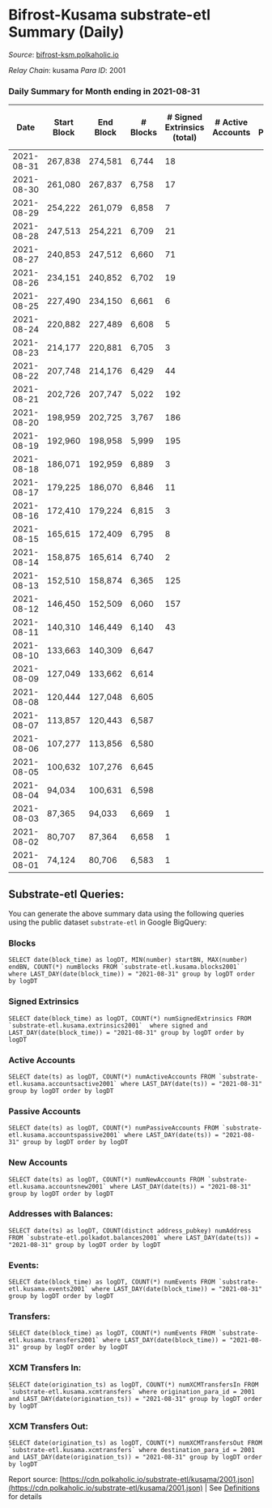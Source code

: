 # Bifrost-Kusama substrate-etl Summary (Daily)

_Source_: [bifrost-ksm.polkaholic.io](https://bifrost-ksm.polkaholic.io)

*Relay Chain*: kusama
*Para ID*: 2001



### Daily Summary for Month ending in 2021-08-31


| Date | Start Block | End Block | # Blocks | # Signed Extrinsics (total) | # Active Accounts | # Passive | # New | # Addresses with Balances | # Events | # Transfers | # XCM Transfers In | # XCM Transfers Out | Issues | 
| ---- | ----------- | --------- | -------- | --------------------------- | ----------------- | --------- | ----- | ------------------------- | -------- | ----------- | ------------------ | ------------------- | ------ |
| 2021-08-31 | 267,838 | 274,581 | 6,744 | 18 |  |  |  | 55,215 | 13,529 |   |   |   |  |
| 2021-08-30 | 261,080 | 267,837 | 6,758 | 17 |  |  |  | 55,215 | 13,554 |   |   |   |  |
| 2021-08-29 | 254,222 | 261,079 | 6,858 | 7 |  |  |  | 55,215 | 13,739 |   |   |   |  |
| 2021-08-28 | 247,513 | 254,221 | 6,709 | 21 |  |  |  | 55,215 | 13,467 | 1 ($0.008) |   |   |  |
| 2021-08-27 | 240,853 | 247,512 | 6,660 | 71 |  |  |  | 55,212 | 13,558 | 32 ($700,808.87) |   |   |  |
| 2021-08-26 | 234,151 | 240,852 | 6,702 | 19 |  |  |  |  | 13,464 |   |   |   |  |
| 2021-08-25 | 227,490 | 234,150 | 6,661 | 6 |  |  |  |  | 13,344 | 2  |   |   |  |
| 2021-08-24 | 220,882 | 227,489 | 6,608 | 5 |  |  |  |  | 13,227 |   |   |   |  |
| 2021-08-23 | 214,177 | 220,881 | 6,705 | 3 |  |  |  |  | 13,420 |   |   |   |  |
| 2021-08-22 | 207,748 | 214,176 | 6,429 | 44 |  |  |  |  | 24,386 |   |   |   |  |
| 2021-08-21 | 202,726 | 207,747 | 5,022 | 192 |  |  |  |  | 70,377 |   |   |   |  |
| 2021-08-20 | 198,959 | 202,725 | 3,767 | 186 |  |  |  |  | 52,800 |   |   |   |  |
| 2021-08-19 | 192,960 | 198,958 | 5,999 | 195 |  |  |  |  | 81,961 |   |   |   |  |
| 2021-08-18 | 186,071 | 192,959 | 6,889 | 3 |  |  |  |  | 13,790 |   |   |   |  |
| 2021-08-17 | 179,225 | 186,070 | 6,846 | 11 |  |  |  |  | 13,740 | 23 ($15,499.49) |   |   |  |
| 2021-08-16 | 172,410 | 179,224 | 6,815 | 3 |  |  |  |  | 13,637 |   |   |   |  |
| 2021-08-15 | 165,615 | 172,409 | 6,795 | 8 |  |  |  |  | 13,601 |   |   |   |  |
| 2021-08-14 | 158,875 | 165,614 | 6,740 | 2 |  |  |  |  | 13,486 |   |   |   |  |
| 2021-08-13 | 152,510 | 158,874 | 6,365 | 125 |  |  |  |  | 55,258 | 40,902 ($49,134.84) |   |   |  |
| 2021-08-12 | 146,450 | 152,509 | 6,060 | 157 |  |  |  |  | 77,242 | 34,801 ($2,134,347.62) |   |   |  |
| 2021-08-11 | 140,310 | 146,449 | 6,140 | 43 |  |  |  |  | 51,387 | 17,301 ($2,516,883.73) |   |   |  |
| 2021-08-10 | 133,663 | 140,309 | 6,647 |  |  |  |  |  | 13,297 |   |   |   |  |
| 2021-08-09 | 127,049 | 133,662 | 6,614 |  |  |  |  |  | 13,232 |   |   |   |  |
| 2021-08-08 | 120,444 | 127,048 | 6,605 |  |  |  |  |  | 13,214 |   |   |   |  |
| 2021-08-07 | 113,857 | 120,443 | 6,587 |  |  |  |  |  | 13,177 |   |   |   |  |
| 2021-08-06 | 107,277 | 113,856 | 6,580 |  |  |  |  |  | 13,164 |   |   |   |  |
| 2021-08-05 | 100,632 | 107,276 | 6,645 |  |  |  |  |  | 13,294 |   |   |   |  |
| 2021-08-04 | 94,034 | 100,631 | 6,598 |  |  |  |  |  | 13,199 |   |   |   |  |
| 2021-08-03 | 87,365 | 94,033 | 6,669 | 1 |  |  |  |  | 13,343 |   |   |   |  |
| 2021-08-02 | 80,707 | 87,364 | 6,658 | 1 |  |  |  |  | 13,321 |   |   |   |  |
| 2021-08-01 | 74,124 | 80,706 | 6,583 | 1 |  |  |  |  | 13,170 |   |   |   |  |

## Substrate-etl Queries:
You can generate the above summary data using the following queries using the public dataset `substrate-etl` in Google BigQuery:


### Blocks
```
SELECT date(block_time) as logDT, MIN(number) startBN, MAX(number) endBN, COUNT(*) numBlocks FROM `substrate-etl.kusama.blocks2001`  where LAST_DAY(date(block_time)) = "2021-08-31" group by logDT order by logDT
```


### Signed Extrinsics
```
SELECT date(block_time) as logDT, COUNT(*) numSignedExtrinsics FROM `substrate-etl.kusama.extrinsics2001`  where signed and LAST_DAY(date(block_time)) = "2021-08-31" group by logDT order by logDT
```


### Active Accounts
```
SELECT date(ts) as logDT, COUNT(*) numActiveAccounts FROM `substrate-etl.kusama.accountsactive2001` where LAST_DAY(date(ts)) = "2021-08-31" group by logDT order by logDT
```


### Passive Accounts
```
SELECT date(ts) as logDT, COUNT(*) numPassiveAccounts FROM `substrate-etl.kusama.accountspassive2001` where LAST_DAY(date(ts)) = "2021-08-31" group by logDT order by logDT
```


### New Accounts
```
SELECT date(ts) as logDT, COUNT(*) numNewAccounts FROM `substrate-etl.kusama.accountsnew2001` where LAST_DAY(date(ts)) = "2021-08-31" group by logDT order by logDT
```


### Addresses with Balances:
```
SELECT date(ts) as logDT, COUNT(distinct address_pubkey) numAddress FROM `substrate-etl.polkadot.balances2001` where LAST_DAY(date(ts)) = "2021-08-31" group by logDT order by logDT
```


### Events:
```
SELECT date(block_time) as logDT, COUNT(*) numEvents FROM `substrate-etl.kusama.events2001` where LAST_DAY(date(block_time)) = "2021-08-31" group by logDT order by logDT
```


### Transfers:
```
SELECT date(block_time) as logDT, COUNT(*) numEvents FROM `substrate-etl.kusama.transfers2001` where LAST_DAY(date(block_time)) = "2021-08-31" group by logDT order by logDT
```


### XCM Transfers In:
```
SELECT date(origination_ts) as logDT, COUNT(*) numXCMTransfersIn FROM `substrate-etl.kusama.xcmtransfers` where origination_para_id = 2001 and LAST_DAY(date(origination_ts)) = "2021-08-31" group by logDT order by logDT
```


### XCM Transfers Out:
```
SELECT date(origination_ts) as logDT, COUNT(*) numXCMTransfersOut FROM `substrate-etl.kusama.xcmtransfers` where destination_para_id = 2001 and LAST_DAY(date(origination_ts)) = "2021-08-31" group by logDT order by logDT
```



Report source: [https://cdn.polkaholic.io/substrate-etl/kusama/2001.json](https://cdn.polkaholic.io/substrate-etl/kusama/2001.json) | See [Definitions](/DEFINITIONS.md) for details
